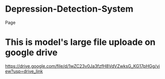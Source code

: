 # Depression-Detection-System
Page 

# This is model's large file uploade on google drive 
https://drive.google.com/file/d/1wZC23v0Ja3fzfH8VdVZwksG_KG17pHGg/view?usp=drive_link

